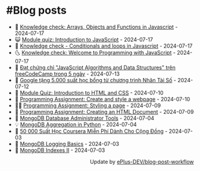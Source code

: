 # #Blog posts
<!-- BLOG-POST-LIST:START -->
- 🧰 [Knowledge check: Arrays, Objects and Functions in Javascript](https://eplus.dev/knowledge-check-arrays-objects-and-functions-in-javascript) - 2024-07-17
- 😺 [Module quiz: Introduction to JavaScript](https://eplus.dev/module-quiz-introduction-to-javascript) - 2024-07-17
- 🗽 [Knowledge check - Conditionals and loops in Javascript](https://eplus.dev/knowledge-check-conditionals-and-loops-in-javascript) - 2024-07-17
- 🌜 [Knowledge check: Welcome to Programming with JavaScript](https://eplus.dev/knowledge-check-welcome-to-programming-with-javascript) - 2024-07-17
- 📝 [Đạt chứng chỉ &quot;JavaScript Algorithms and Data Structures&quot; trên freeCodeCamp trong 5 ngày](https://eplus.dev/dat-chung-chi-javascript-algorithms-and-data-structures-tren-freecodecamp-trong-5-ngay) - 2024-07-13
- 🚀 [Google tặng 5.000 suất học bổng từ chương trình Nhân Tài Số](https://eplus.dev/google-tang-5000-suat-hoc-bong-tu-chuong-trinh-nhan-tai-so) - 2024-07-12
- 💼 [Module Quiz: Introduction to HTML and CSS](https://eplus.dev/module-quiz-introduction-to-html-and-css) - 2024-07-10
- 🦣 [Programming Assignment: Create and style a webpage](https://eplus.dev/programming-assignment-create-and-style-a-webpage) - 2024-07-10
- 👨‍🏫 [Programming Assignment: Styling a page](https://eplus.dev/programming-assignment-styling-a-page) - 2024-07-09
- 🔭 [Programming Assignment: Creating an HTML Document](https://eplus.dev/programming-assignment-creating-an-html-document) - 2024-07-09
- 🤡 [MongoDB Database Administrator Tools](https://eplus.dev/mongodb-database-administrator-tools) - 2024-07-04
- 💡 [MongoDB Aggregation in Python](https://eplus.dev/mongodb-aggregation-in-python) - 2024-07-04
- 🦣 [50 000 Suất Học Coursera Miễn Phí Dành Cho Cộng Đồng](https://eplus.dev/50-000-suat-hoc-coursera-mien-phi-danh-cho-cong-dong) - 2024-07-03
- 💪 [MongoDB Logging Basics](https://eplus.dev/mongodb-logging-basics) - 2024-07-03
- 🤡 [MongoDB Indexes II](https://eplus.dev/mongodb-indexes-ii) - 2024-07-03<!-- BLOG-POST-LIST:END -->
<div align="right">
  Update by <a target="_blank"
    href="https://github.com/ePlus-DEV/blog-post-workflow">ePlus-DEV/blog-post-workflow</a>
</div>
